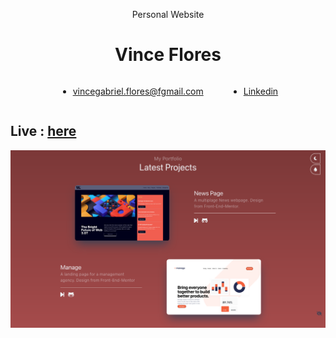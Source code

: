 
<p style="text-align: center;"> Personal Website </p>
<h1 style="text-align: center;" >Vince Flores </h1>

<div style="display:flex; justify-content:center ; align-items:center"> 
    <ul style="display:flex;  justify-content:center;  align-items:center; gap:4rem; ">
        <li>
            <a href="vincegabriel.flores@fgmail.com">vincegabriel.flores@fgmail.com</a>
        </li>
        <li>
            <a href="https://www.linkedin.com/in/vince-flores-software-engineer/">Linkedin</a>
        </li>
     </ul>
</div>

## Live : [here](https://64780adde69a732bd95d951a--joyful-unicorn-72e152.netlify.app/)

[![projects_dark_paint](Assets/projects_dark_paint.png)](https://64780adde69a732bd95d951a--joyful-unicorn-72e152.netlify.app/)



